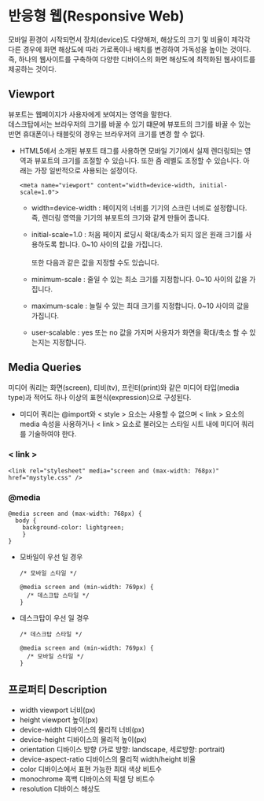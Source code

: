 # 반응형 웹(Responsive Web)
모바일 환경이 시작되면서 장치(device)도 다양해져, 해상도의 크기 및 비율이 제각각 다른 경우에 화면 해상도에 따라 가로폭이나 배치를 변경하여 가독성을 높이는 것이다. <br>
즉, 하나의 웹사이트를 구축하여 다양한 디바이스의 화면 해상도에 최적화된 웹사이트를 제공하는 것이다.

## Viewport
뷰포트는 웹페이지가 사용자에게 보여지는 영역을 말한다. <br>
데스크탑에서는 브라우저의 크기를 바꿀 수 있기 떄문에 뷰포트의 크기를 바꿀 수 있는 반면 휴대폰이나 태블릿의 경우는 브라우저의 크기를 변경 할 수 없다.

- HTML5에서 소개된 뷰포트 <meta> 태그를 사용하면 모바일 기기에서 실제 렌더링되는 영역과 뷰포트의 크기를 조절할 수 있습니다. 또한 줌 레벨도 조정할 수 있습니다. 아래는 가장 일반적으로 사용되는 설정이다.

      <meta name="viewport" content="width=device-width, initial-scale=1.0">
    - width=device-width : 페이지의 너비를 기기의 스크린 너비로 설정합니다. 즉, 렌더링 영역을 기기의 뷰포트의 크기와 같게 만들어 줍니다.
    - initial-scale=1.0 : 처음 페이지 로딩시 확대/축소가 되지 않은 원래 크기를 사용하도록 합니다. 0~10 사이의 값을 가집니다.
    <br> <br>
    또한 다음과 같은 값을 지정할 수도 있습니다.

    - minimum-scale : 줄일 수 있는 최소 크기를 지정합니다. 0~10 사이의 값을 가집니다.
    - maximum-scale : 늘릴 수 있는 최대 크기를 지정합니다. 0~10 사이의 값을 가집니다.
    - user-scalable : yes 또는 no 값을 가지며 사용자가 화면을 확대/축소 할 수 있는지는 지정합니다.

## Media Queries
미디어 쿼리는 화면(screen), 티비(tv), 프린터(print)와 같은 미디어 타입(media type)과 적어도 하나 이상의 표현식(expression)으로 구성된다.

- 미디어 쿼리는 @import와 < style > 요소는 사용할 수 없으며  < link > 요소의 media 속성을 사용하거나 < link > 요소로 불러오는 스타일 시트 내에 미디어 쿼리를 기술하여야 한다.

### < link >
    <link rel="stylesheet" media="screen and (max-width: 768px)" href="mystyle.css" /> 

### @media
    @media screen and (max-width: 768px) {
      body {
        background-color: lightgreen;
        }
    }

- 모바일이 우선 일 경우

      /* 모바일 스타일 */

      @media screen and (min-width: 769px) {
        /* 데스크탑 스타일 */
      }

- 데스크탑이 우선 일 경우

      /* 데스크탑 스타일 */

      @media screen and (min-width: 769px) {
        /* 모바일 스타일 */
      }






## 프로퍼티	Description
- width	viewport   너비(px)
- height	viewport   높이(px)
- device-width  	디바이스의 물리적 너비(px)
- device-height 	디바이스의 물리적 높이(px)
- orientation 	디바이스 방향 (가로 방향: landscape, 세로방향: portrait)
- device-aspect-ratio 	디바이스의 물리적 width/height 비율
- color 	디바이스에서 표현 가능한 최대 색상 비트수
- monochrome  	흑백 디바이스의 픽셀 당 비트수
- resolution  	디바이스 해상도


